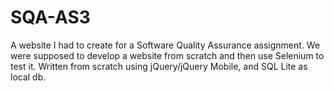 # SQA-AS3

A website I had to create for a Software Quality Assurance assignment. We were supposed to develop a website from scratch and then use Selenium to test it. 
Written from scratch using jQuery/jQuery Mobile, and SQL Lite as local db.

